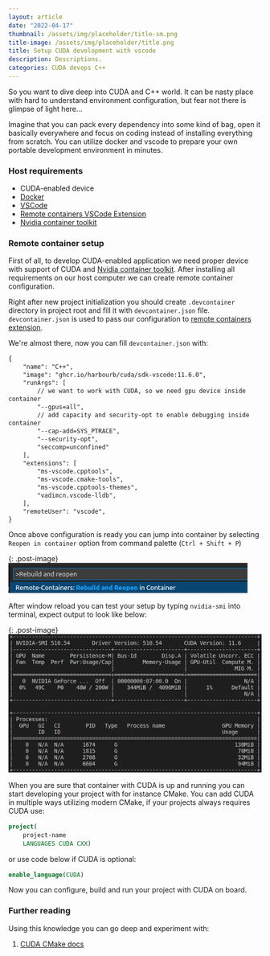 ```yaml
---
layout: article
date: "2022-04-17"
thumbnail: /assets/img/placeholder/title-sm.png
title-image: /assets/img/placeholder/title.png
title: Setup CUDA development with vscode
description: Descriptions.
categories: CUDA devops C++
---
```


So you want to dive deep into CUDA and C++ world.
It can be nasty place with hard to understand environment configuration, but fear not there is glimpse of light here...

Imagine that you can pack every dependency into some kind of bag, open it basically everywhere and focus on coding instead of installing everything from scratch.
You can utilize docker and vscode to prepare your own portable development environment in minutes.

### Host requirements
* CUDA-enabled device
* [Docker](https://www.docker.com/)
* [VSCode](https://code.visualstudio.com/)
* [Remote containers VSCode Extension](https://code.visualstudio.com/docs/remote/containers)
* [Nvidia container toolkit](https://docs.nvidia.com/datacenter/cloud-native/container-toolkit/install-guide.html)

### Remote container setup

First of all, to develop CUDA-enabled application we need proper device with support of CUDA and [Nvidia container toolkit](https://docs.nvidia.com/datacenter/cloud-native/container-toolkit/install-guide.html).
After installing all requirements on our host computer we can create remote container configuration.

Right after new project initialization you should create `.devcontainer` directory in project root and fill it with `devcontainer.json` file.
`devcontainer.json` is used to pass our configuration to [remote containers extension](https://code.visualstudio.com/docs/remote/containers).

We're almost there, now you can fill `devcontainer.json` with:    
```jsonc
{
    "name": "C++",
    "image": "ghcr.io/harbourb/cuda/sdk-vscode:11.6.0",
    "runArgs": [
        // we want to work with CUDA, so we need gpu device inside container
        "--gpus=all",
        // add capacity and security-opt to enable debugging inside container
        "--cap-add=SYS_PTRACE",
        "--security-opt",
        "seccomp=unconfined"
    ],
    "extensions": [
        "ms-vscode.cpptools",
        "ms-vscode.cmake-tools",
        "ms-vscode.cpptools-themes",
        "vadimcn.vscode-lldb",
    ],
    "remoteUser": "vscode",
}
```

Once above configuration is ready you can jump into container by selecting `Reopen in container` option from command palette (`Ctrl + Shift + P`)    

{: .post-image}
![Reopen in container example](../../assets/img/20220417/reopen-in-container.png)    

After window reload you can test your setup by typing `nvidia-smi` into terminal, expect output to look like below:    

{: .post-image}
![nvidia-smi](../../assets/img/20220417/nvidia-smi.png)

When you are sure that container with CUDA is up and running you can start developing your project with for instance CMake.
You can add CUDA in multiple ways utilizing modern CMake, if your projects always requires CUDA use:    
```cmake
project(
    project-name
    LANGUAGES CUDA CXX)
```
or use code below if CUDA is optional:    
```cmake
enable_language(CUDA)
```

Now you can configure, build and run your project with CUDA on board.

### Further reading
Using this knowledge you can go deep and experiment with:
1. [CUDA CMake docs](https://cliutils.gitlab.io/modern-cmake/chapters/packages/CUDA.html)